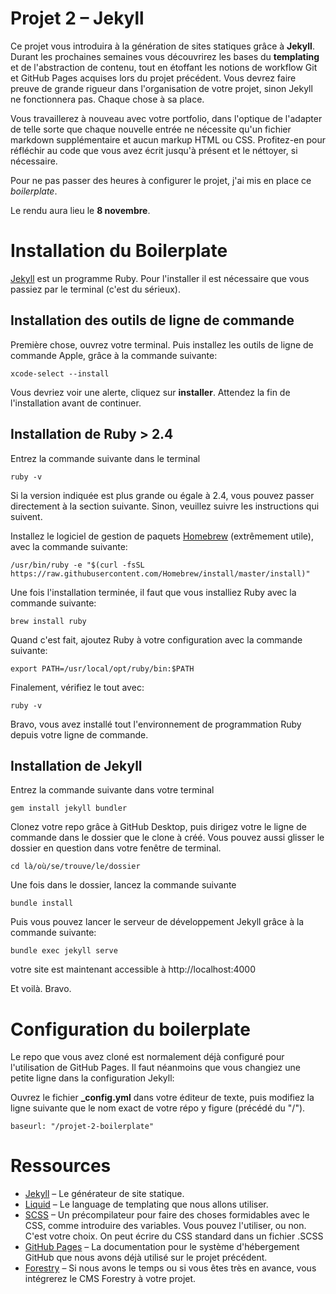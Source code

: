 # Projet 2 – Jekyll

Ce projet vous introduira à la génération de sites statiques grâce à **Jekyll**. Durant les prochaines semaines vous découvrirez les bases du **templating** et de l'abstraction de contenu, tout en étoffant les notions de workflow Git et GitHub Pages acquises lors du projet précédent. Vous devrez faire preuve de grande rigueur dans l'organisation de votre projet, sinon Jekyll ne fonctionnera pas. Chaque chose à sa place.  

Vous travaillerez à nouveau avec votre portfolio, dans l'optique de l'adapter de telle sorte que chaque nouvelle entrée ne nécessite qu'un fichier markdown supplémentaire et aucun markup HTML ou CSS. Profitez-en pour réfléchir au code que vous avez écrit jusqu'à présent et le néttoyer, si nécessaire.

Pour ne pas passer des heures à configurer le projet, j'ai mis en place ce *boilerplate*.

Le rendu aura lieu le **8 novembre**.

Installation du Boilerplate
======

[Jekyll](https://jekyllrb.com) est un programme Ruby. Pour l'installer il est nécessaire que vous passiez par le terminal (c'est du sérieux). 

Installation des outils de ligne de commande
------
Première chose, ouvrez votre terminal. Puis installez les outils de ligne de commande Apple, grâce à la commande suivante:
```
xcode-select --install
```
Vous devriez voir une alerte, cliquez sur **installer**. Attendez la fin de l'installation avant de continuer. 

Installation de Ruby > 2.4
------
Entrez la commande suivante dans le terminal
```
ruby -v
```
Si la version indiquée est plus grande ou égale à 2.4, vous pouvez passer directement à la section suivante. Sinon, veuillez suivre les instructions qui suivent. 

Installez le logiciel de gestion de paquets [Homebrew](https://brew.sh) (extrêmement utile), avec la commande suivante:

```
/usr/bin/ruby -e "$(curl -fsSL https://raw.githubusercontent.com/Homebrew/install/master/install)"
```
Une fois l'installation terminée, il faut que vous installiez Ruby avec la commande suivante:

```
brew install ruby
```

Quand c'est fait, ajoutez Ruby à votre configuration avec la commande suivante:

```
export PATH=/usr/local/opt/ruby/bin:$PATH
```

Finalement, vérifiez le tout avec: 
```
ruby -v
```
Bravo, vous avez installé tout l'environnement de programmation Ruby depuis votre ligne de commande. 

Installation de Jekyll
------

Entrez la commande suivante dans votre terminal
```
gem install jekyll bundler
```
Clonez votre repo grâce à GitHub Desktop, puis dirigez votre le ligne de commande dans le dossier que le clone à créé. Vous pouvez aussi glisser le dossier en question dans votre fenêtre de terminal. 

```
cd là/où/se/trouve/le/dossier
```
Une fois dans le dossier, lancez la commande suivante
```
bundle install
```
Puis vous pouvez lancer le serveur de développement Jekyll grâce à la commande suivante:
```
bundle exec jekyll serve
```

votre site est maintenant accessible à http://localhost:4000

Et voilà. Bravo.

Configuration du boilerplate
======

Le repo que vous avez cloné est normalement déjà configuré pour l'utilisation de GitHub Pages. Il faut néanmoins que vous changiez une petite ligne dans la configuration Jekyll:

Ouvrez le fichier **_config.yml** dans votre éditeur de texte, puis modifiez la ligne suivante que le nom exact de votre répo y figure (précédé du "/").

```
baseurl: "/projet-2-boilerplate"
```


Ressources
======

* [Jekyll](https://jekyllrb.com) – Le générateur de site statique.
* [Liquid](https://shopify.github.io/liquid/) – Le language de templating que nous allons utiliser. 
* [SCSS](https://sass-lang.com) – Un précompilateur pour faire des choses formidables avec le CSS, comme introduire des variables. Vous pouvez l'utiliser, ou non. C'est votre choix. On peut écrire du CSS standard dans un fichier .SCSS
* [GitHub Pages](https://pages.github.com) – La documentation pour le système d'hébergement GitHub que nous avons déjà utilisé sur le projet précédent. 
* [Forestry](https://forestry.io) – Si nous avons le temps ou si vous êtes très en avance, vous intégrerez le CMS Forestry à votre projet. 

